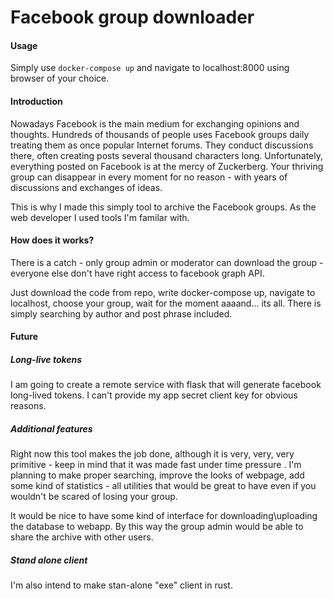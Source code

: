 # Facebook group downloader

#### Usage
Simply use `docker-compose up` and navigate to localhost:8000 using browser of your choice.

#### Introduction
Nowadays Facebook is the main medium for exchanging opinions and thoughts. Hundreds of thousands of people uses Facebook groups daily treating them as once popular Internet forums. They conduct discussions there, often creating posts several thousand characters long. Unfortunately, everything posted on Facebook is at the mercy of Zuckerberg. Your thriving group can disappear in every moment for no reason - with years of discussions and exchanges of ideas.

This is why I made this simply tool to archive the Facebook groups.  As the web developer I used tools I'm familar with. 

#### How does it works?
There is a catch - only group admin or moderator can download the group - everyone else don't have right access to facebook graph API.
 
Just download the code from repo, write docker-compose up, navigate to localhost, choose your group, wait for the moment aaaand... its all. There is simply searching by author and post phrase included.

#### Future
##### Long-live tokens
I am going to create a remote service with flask that will generate facebook long-lived tokens. I can't provide my app secret client key for obvious reasons. 

##### Additional features
Right now this tool makes the job done, although it is very, very, very primitive - keep in mind that it was made fast under time pressure . I'm planning to make proper searching, improve the looks of webpage, add some kind of statistics - all utilities that would be great to have even if you wouldn't be scared of losing your group.

It would be nice to have some kind of interface for downloading\uploading the database to webapp. By this way the group admin would be able to share the archive with other users. 

##### Stand alone client
I'm also intend to make stan-alone "exe" client in rust.